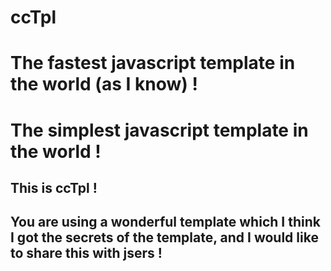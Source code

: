 # ccTpl

# The fastest javascript template in the world (as I know) !
# The simplest javascript template in the world !

## This is ccTpl !
## You are using a wonderful template which I think I got the secrets of the template, and I would like to share this with jsers !


